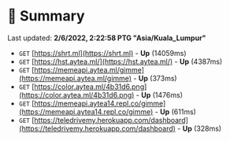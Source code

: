 # 📖 Summary
Last updated: **2/6/2022, 2:22:58 PTG "Asia/Kuala_Lumpur"**

- `GET` [https://shrt.ml](https://shrt.ml) - **Up** (14059ms)
- `GET` [https://hst.aytea.ml/](https://hst.aytea.ml/) - **Up** (4387ms)
- `GET` [https://memeapi.aytea.ml/gimme](https://memeapi.aytea.ml/gimme) - **Up** (373ms)
- `GET` [https://color.aytea.ml/4b31d6.png](https://color.aytea.ml/4b31d6.png) - **Up** (1476ms)
- `GET` [https://memeapi.aytea14.repl.co/gimme](https://memeapi.aytea14.repl.co/gimme) - **Up** (611ms)
- `GET` [https://teledrivemy.herokuapp.com/dashboard](https://teledrivemy.herokuapp.com/dashboard) - **Up** (328ms)
